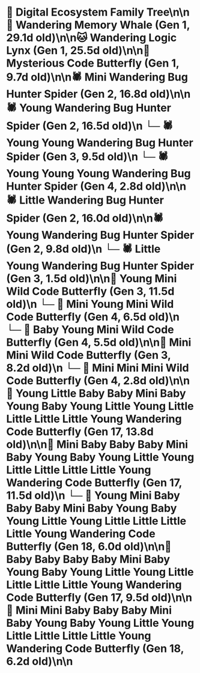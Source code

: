 # 🌳 Digital Ecosystem Family Tree\n\n🐋 Wandering Memory Whale (Gen 1, 29.1d old)\n\n🐱 Wandering Logic Lynx (Gen 1, 25.5d old)\n\n🦋 Mysterious Code Butterfly (Gen 1, 9.7d old)\n\n🕷️ Mini Wandering Bug Hunter Spider (Gen 2, 16.8d old)\n\n🕷️ Young Wandering Bug Hunter Spider (Gen 2, 16.5d old)\n  └─ 🕷️ Young Young Wandering Bug Hunter Spider (Gen 3, 9.5d old)\n    └─ 🕷️ Young Young Young Wandering Bug Hunter Spider (Gen 4, 2.8d old)\n\n🕷️ Little Wandering Bug Hunter Spider (Gen 2, 16.0d old)\n\n🕷️ Young Wandering Bug Hunter Spider (Gen 2, 9.8d old)\n  └─ 🕷️ Little Young Wandering Bug Hunter Spider (Gen 3, 1.5d old)\n\n🦋 Young Mini Wild Code Butterfly (Gen 3, 11.5d old)\n  └─ 🦋 Mini Young Mini Wild Code Butterfly (Gen 4, 6.5d old)\n  └─ 🦋 Baby Young Mini Wild Code Butterfly (Gen 4, 5.5d old)\n\n🦋 Mini Mini Wild Code Butterfly (Gen 3, 8.2d old)\n  └─ 🦋 Mini Mini Mini Wild Code Butterfly (Gen 4, 2.8d old)\n\n🦋 Young Little Baby Baby Mini Baby Young Baby Young Little Young Little Little Little Little Young Wandering Code Butterfly (Gen 17, 13.8d old)\n\n🦋 Mini Baby Baby Baby Mini Baby Young Baby Young Little Young Little Little Little Little Young Wandering Code Butterfly (Gen 17, 11.5d old)\n  └─ 🦋 Young Mini Baby Baby Baby Mini Baby Young Baby Young Little Young Little Little Little Little Young Wandering Code Butterfly (Gen 18, 6.0d old)\n\n🦋 Baby Baby Baby Baby Mini Baby Young Baby Young Little Young Little Little Little Little Young Wandering Code Butterfly (Gen 17, 9.5d old)\n\n🦋 Mini Mini Baby Baby Baby Mini Baby Young Baby Young Little Young Little Little Little Little Young Wandering Code Butterfly (Gen 18, 6.2d old)\n\n